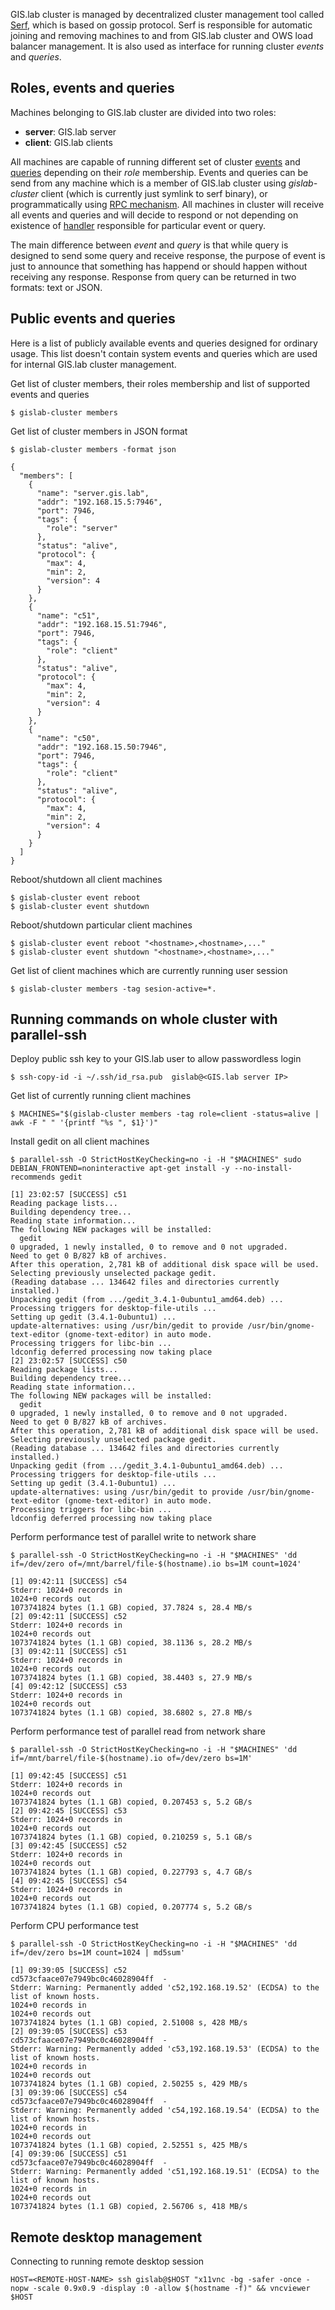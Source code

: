 GIS.lab cluster is managed by decentralized cluster management tool called [Serf](https://www.serfdom.io/intro/), which is based on gossip protocol. Serf is responsible for automatic joining and removing machines to and from GIS.lab cluster and OWS load balancer management. It is also used as interface for running cluster _events_ and _queries_.

## Roles, events and queries
Machines belonging to GIS.lab cluster are divided into two roles:
* __server__: GIS.lab server
* __client__: GIS.lab clients

All machines are capable of running different set of cluster [events](https://www.serfdom.io/docs/commands/event.html) and [queries](https://www.serfdom.io/docs/commands/query.html) depending on their _role_ membership. Events and queries can be send from any machine which is a member of GIS.lab cluster using _gislab-cluster_ client (which is currently just symlink to serf binary), or programmatically using [RPC mechanism](https://www.serfdom.io/docs/agent/rpc.html). All machines in cluster will receive all events and queries and will decide to respond or not depending on existence of [handler](https://www.serfdom.io/docs/agent/event-handlers.html) responsible for particular event or query.

The main difference between _event_ and _query_ is that while query is designed to send some query and receive response, the purpose of event is just to announce that something has happend or should happen without receiving any response. Response from query can be returned in two formats: text or JSON.

## Public events and queries
Here is a list of publicly available events and queries designed for ordinary usage. This list doesn't contain system events and queries which are used for internal GIS.lab cluster management.

Get list of cluster members, their roles membership and list of supported events and queries
```
$ gislab-cluster members
```

Get list of cluster members in JSON format
```
$ gislab-cluster members -format json

{
  "members": [
    {
      "name": "server.gis.lab",
      "addr": "192.168.15.5:7946",
      "port": 7946,
      "tags": {
        "role": "server"
      },
      "status": "alive",
      "protocol": {
        "max": 4,
        "min": 2,
        "version": 4
      }
    },
    {
      "name": "c51",
      "addr": "192.168.15.51:7946",
      "port": 7946,
      "tags": {
        "role": "client"
      },
      "status": "alive",
      "protocol": {
        "max": 4,
        "min": 2,
        "version": 4
      }
    },
    {
      "name": "c50",
      "addr": "192.168.15.50:7946",
      "port": 7946,
      "tags": {
        "role": "client"
      },
      "status": "alive",
      "protocol": {
        "max": 4,
        "min": 2,
        "version": 4
      }
    }
  ]
}
```

Reboot/shutdown all client machines
```
$ gislab-cluster event reboot
$ gislab-cluster event shutdown
```

Reboot/shutdown particular client machines
```
$ gislab-cluster event reboot "<hostname>,<hostname>,..."
$ gislab-cluster event shutdown "<hostname>,<hostname>,..."
```

Get list of client machines which are currently running user session
```
$ gislab-cluster members -tag sesion-active=*.
```

## Running commands on whole cluster with parallel-ssh

Deploy public ssh key to your GIS.lab user to allow passwordless login
```
$ ssh-copy-id -i ~/.ssh/id_rsa.pub  gislab@<GIS.lab server IP>
```

Get list of currently running client machines
```
$ MACHINES="$(gislab-cluster members -tag role=client -status=alive | awk -F " " '{printf "%s ", $1}')"
```

Install gedit on all client machines
```
$ parallel-ssh -O StrictHostKeyChecking=no -i -H "$MACHINES" sudo DEBIAN_FRONTEND=noninteractive apt-get install -y --no-install-recommends gedit

[1] 23:02:57 [SUCCESS] c51
Reading package lists...
Building dependency tree...
Reading state information...
The following NEW packages will be installed:
  gedit
0 upgraded, 1 newly installed, 0 to remove and 0 not upgraded.
Need to get 0 B/827 kB of archives.
After this operation, 2,781 kB of additional disk space will be used.
Selecting previously unselected package gedit.
(Reading database ... 134642 files and directories currently installed.)
Unpacking gedit (from .../gedit_3.4.1-0ubuntu1_amd64.deb) ...
Processing triggers for desktop-file-utils ...
Setting up gedit (3.4.1-0ubuntu1) ...
update-alternatives: using /usr/bin/gedit to provide /usr/bin/gnome-text-editor (gnome-text-editor) in auto mode.
Processing triggers for libc-bin ...
ldconfig deferred processing now taking place
[2] 23:02:57 [SUCCESS] c50
Reading package lists...
Building dependency tree...
Reading state information...
The following NEW packages will be installed:
  gedit
0 upgraded, 1 newly installed, 0 to remove and 0 not upgraded.
Need to get 0 B/827 kB of archives.
After this operation, 2,781 kB of additional disk space will be used.
Selecting previously unselected package gedit.
(Reading database ... 134642 files and directories currently installed.)
Unpacking gedit (from .../gedit_3.4.1-0ubuntu1_amd64.deb) ...
Processing triggers for desktop-file-utils ...
Setting up gedit (3.4.1-0ubuntu1) ...
update-alternatives: using /usr/bin/gedit to provide /usr/bin/gnome-text-editor (gnome-text-editor) in auto mode.
Processing triggers for libc-bin ...
ldconfig deferred processing now taking place
```

Perform performance test of parallel write to network share
```
$ parallel-ssh -O StrictHostKeyChecking=no -i -H "$MACHINES" 'dd if=/dev/zero of=/mnt/barrel/file-$(hostname).io bs=1M count=1024'

[1] 09:42:11 [SUCCESS] c54
Stderr: 1024+0 records in
1024+0 records out
1073741824 bytes (1.1 GB) copied, 37.7824 s, 28.4 MB/s
[2] 09:42:11 [SUCCESS] c52
Stderr: 1024+0 records in
1024+0 records out
1073741824 bytes (1.1 GB) copied, 38.1136 s, 28.2 MB/s
[3] 09:42:11 [SUCCESS] c51
Stderr: 1024+0 records in
1024+0 records out
1073741824 bytes (1.1 GB) copied, 38.4403 s, 27.9 MB/s
[4] 09:42:12 [SUCCESS] c53
Stderr: 1024+0 records in
1024+0 records out
1073741824 bytes (1.1 GB) copied, 38.6802 s, 27.8 MB/s
```

Perform performance test of parallel read from network share
```
$ parallel-ssh -O StrictHostKeyChecking=no -i -H "$MACHINES" 'dd if=/mnt/barrel/file-$(hostname).io of=/dev/zero bs=1M'

[1] 09:42:45 [SUCCESS] c51
Stderr: 1024+0 records in
1024+0 records out
1073741824 bytes (1.1 GB) copied, 0.207453 s, 5.2 GB/s
[2] 09:42:45 [SUCCESS] c53
Stderr: 1024+0 records in
1024+0 records out
1073741824 bytes (1.1 GB) copied, 0.210259 s, 5.1 GB/s
[3] 09:42:45 [SUCCESS] c52
Stderr: 1024+0 records in
1024+0 records out
1073741824 bytes (1.1 GB) copied, 0.227793 s, 4.7 GB/s
[4] 09:42:45 [SUCCESS] c54
Stderr: 1024+0 records in
1024+0 records out
1073741824 bytes (1.1 GB) copied, 0.207774 s, 5.2 GB/s
```

Perform CPU performance test
```
$ parallel-ssh -O StrictHostKeyChecking=no -i -H "$MACHINES" 'dd if=/dev/zero bs=1M count=1024 | md5sum'

[1] 09:39:05 [SUCCESS] c52
cd573cfaace07e7949bc0c46028904ff  -
Stderr: Warning: Permanently added 'c52,192.168.19.52' (ECDSA) to the list of known hosts.
1024+0 records in
1024+0 records out
1073741824 bytes (1.1 GB) copied, 2.51008 s, 428 MB/s
[2] 09:39:05 [SUCCESS] c53
cd573cfaace07e7949bc0c46028904ff  -
Stderr: Warning: Permanently added 'c53,192.168.19.53' (ECDSA) to the list of known hosts.
1024+0 records in
1024+0 records out
1073741824 bytes (1.1 GB) copied, 2.50255 s, 429 MB/s
[3] 09:39:06 [SUCCESS] c54
cd573cfaace07e7949bc0c46028904ff  -
Stderr: Warning: Permanently added 'c54,192.168.19.54' (ECDSA) to the list of known hosts.
1024+0 records in
1024+0 records out
1073741824 bytes (1.1 GB) copied, 2.52551 s, 425 MB/s
[4] 09:39:06 [SUCCESS] c51
cd573cfaace07e7949bc0c46028904ff  -
Stderr: Warning: Permanently added 'c51,192.168.19.51' (ECDSA) to the list of known hosts.
1024+0 records in
1024+0 records out
1073741824 bytes (1.1 GB) copied, 2.56706 s, 418 MB/s
```


## Remote desktop management
Connecting to running remote desktop session
```
HOST=<REMOTE-HOST-NAME> ssh gislab@$HOST "x11vnc -bg -safer -once -nopw -scale 0.9x0.9 -display :0 -allow $(hostname -f)" && vncviewer $HOST
```